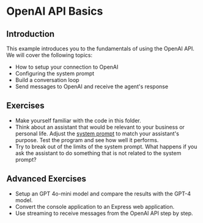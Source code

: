 # OpenAI API Basics

## Introduction

This example introduces you to the fundamentals of using the OpenAI API. We will cover the following topics:

* How to setup your connection to OpenAI
* Configuring the system prompt
* Build a conversation loop
* Send messages to OpenAI and receive the agent's response

## Exercises

* Make yourself familiar with the code in this folder.
* Think about an assistant that would be relevant to your business or personal life. Adjust the [system prompt](./system-prompt.md) to match your assistant's purpose. Test the program and see how well it performs.
* Try to break out of the limits of the system prompt. What happens if you ask the assistant to do something that is not related to the system prompt?

## Advanced Exercises

* Setup an GPT 4o-mini model and compare the results with the GPT-4 model.
* Convert the console application to an Express web application.
* Use streaming to receive messages from the OpenAI API step by step.
